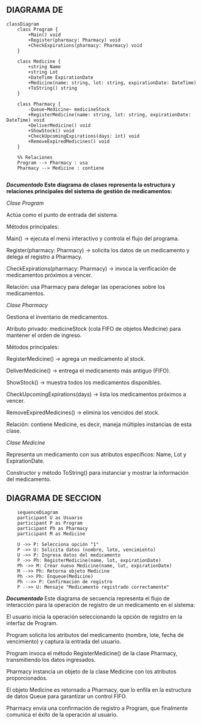 ## DIAGRAMA DE 

```mermaid
classDiagram
    class Program {
        +Main() void
        +Register(pharmacy: Pharmacy) void
        +CheckExpirations(pharmacy: Pharmacy) void
    }

    class Medicine {
        +string Name
        +string Lot
        +DateTime ExpirationDate
        +Medicine(name: string, lot: string, expirationDate: DateTime)
        +ToString() string
    }

    class Pharmacy {
        -Queue~Medicine~ medicineStock
        +RegisterMedicine(name: string, lot: string, expirationDate: DateTime) void
        +DeliverMedicine() void
        +ShowStock() void
        +CheckUpcomingExpirations(days: int) void
        +RemoveExpiredMedicines() void
    }

    %% Relaciones
    Program --> Pharmacy : usa
    Pharmacy --> Medicine : contiene


```

__*Documentado*__
__Este diagrama de clases representa la estructura y relaciones principales del sistema de gestión de medicamentos:__

*Clase Program*

Actúa como el punto de entrada del sistema.

Métodos principales:

Main() → ejecuta el menú interactivo y controla el flujo del programa.

Register(pharmacy: Pharmacy) → solicita los datos de un medicamento y delega el registro a Pharmacy.

CheckExpirations(pharmacy: Pharmacy) → invoca la verificación de medicamentos próximos a vencer.

Relación: usa Pharmacy para delegar las operaciones sobre los medicamentos.

*Clase Pharmacy*

Gestiona el inventario de medicamentos.

Atributo privado: medicineStock (cola FIFO de objetos Medicine) para mantener el orden de ingreso.

Métodos principales:

RegisterMedicine() → agrega un medicamento al stock.

DeliverMedicine() → entrega el medicamento más antiguo (FIFO).

ShowStock() → muestra todos los medicamentos disponibles.

CheckUpcomingExpirations(days) → lista los medicamentos próximos a vencer.

RemoveExpiredMedicines() → elimina los vencidos del stock.

Relación: contiene Medicine, es decir, maneja múltiples instancias de esta clase.

*Clase Medicine*

Representa un medicamento con sus atributos específicos: Name, Lot y ExpirationDate.

Constructor y método ToString() para instanciar y mostrar la información del medicamento.


## DIAGRAMA DE SECCION

```mermaid
    sequenceDiagram
    participant U as Usuario
    participant P as Program
    participant Ph as Pharmacy
    participant M as Medicine

    U ->> P: Selecciona opción "1"
    P ->> U: Solicita datos (nombre, lote, vencimiento)
    U ->> P: Ingresa datos del medicamento
    P ->> Ph: RegisterMedicine(name, lot, expirationDate)
    Ph ->> M: Crear nuevo Medicine(name, lot, expirationDate)
    M -->> Ph: Retorna objeto Medicine
    Ph ->> Ph: Enqueue(Medicine)
    Ph -->> P: Confirmación de registro
    P -->> U: Mensaje "Medicamento registrado correctamente"
```
__*Documentado*__
Este diagrama de secuencia representa el flujo de interacción para la operación de registro de un medicamento en el sistema:

El usuario inicia la operación seleccionando la opción de registro en la interfaz de Program.

Program solicita los atributos del medicamento (nombre, lote, fecha de vencimiento) y captura la entrada del usuario.

Program invoca el método RegisterMedicine() de la clase Pharmacy, transmitiendo los datos ingresados.

Pharmacy instancia un objeto de la clase Medicine con los atributos proporcionados.

El objeto Medicine es retornado a Pharmacy, que lo enfila en la estructura de datos Queue para garantizar un control FIFO.

Pharmacy envía una confirmación de registro a Program, que finalmente comunica el éxito de la operación al usuario.

